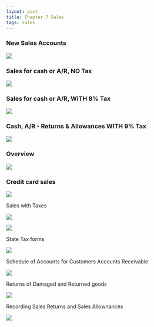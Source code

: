 ```yaml
---
layout: post
title: Chapter 7 Sales
tags: sales
---
```



### New Sales Accounts   

![](/assets/mc-graw-accounting-course/chap7.pix/chap7.1.png)


### Sales for cash or A/R, NO Tax

![](/assets/mc-graw-accounting-course/chap7.pix/1.sales.w.NO.tax.png)


### Sales for cash or A/R, WITH 8% Tax

![](/assets/mc-graw-accounting-course/chap7.pix/2.sales.w.tax.png)



### Cash, A/R - Returns & Allowances WITH 9% Tax

![](/assets/mc-graw-accounting-course/chap7.pix/3.Cash.AR.sales.return.allowances.taxed.png)





### Overview

![](/assets/mc-graw-accounting-course/chap7.pix/chap7.review.png)


### Credit card sales

![](/assets/mc-graw-accounting-course/chap7.pix/credit.card.sales.transactions.png)


Sales with Taxes

![](/assets/mc-graw-accounting-course/chap7.pix/credit.terms.sales.discounbt.definitions.png)

![](/assets/mc-graw-accounting-course/chap7.pix/customer.sales.slip.png)


State Tax forms

![](/assets/mc-graw-accounting-course/chap7.pix/sales.taxes.state.form.png)



Schedule of Accounts for Customers Accounts Receivable

![](/assets/mc-graw-accounting-course/chap7.pix/schedule.of.accounts.receivable.7.5.png)


Returns of Damaged and Returned goods

![](/assets/mc-graw-accounting-course/chap7.pix/account.customer.balance.ledger.png)


Recording Sales Returns and Sales Allownances


![](/assets/mc-graw-accounting-course/chap7.pix/recording.sales.returns.allowances.png)


















































